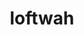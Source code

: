 ---
title: loftwah
github: https://github.com/loftwah
mode: light
transition: 1s
score: 76.0
archetype:
- Descriptive
---
